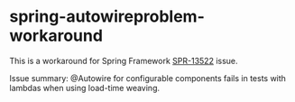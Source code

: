 # spring-autowireproblem-workaround

This is a workaround for Spring Framework [SPR-13522](https://jira.spring.io/browse/SPR-13522) issue.

Issue summary: @Autowire for configurable components fails in tests with lambdas when using load-time weaving.

